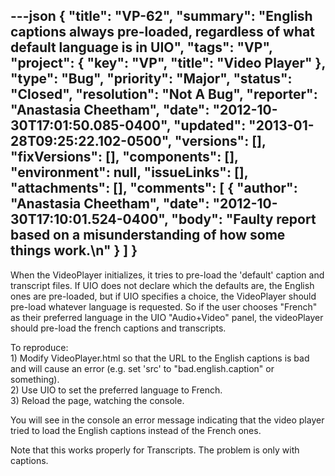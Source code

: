 ---json
{
  "title": "VP-62",
  "summary": "English captions always pre-loaded, regardless of what default language is in UIO",
  "tags": "VP",
  "project": {
    "key": "VP",
    "title": "Video Player"
  },
  "type": "Bug",
  "priority": "Major",
  "status": "Closed",
  "resolution": "Not A Bug",
  "reporter": "Anastasia Cheetham",
  "date": "2012-10-30T17:01:50.085-0400",
  "updated": "2013-01-28T09:25:22.102-0500",
  "versions": [],
  "fixVersions": [],
  "components": [],
  "environment": null,
  "issueLinks": [],
  "attachments": [],
  "comments": [
    {
      "author": "Anastasia Cheetham",
      "date": "2012-10-30T17:10:01.524-0400",
      "body": "Faulty report based on a misunderstanding of how some things work.\n"
    }
  ]
}
---
When the VideoPlayer initializes, it tries to pre-load the 'default' caption and transcript files. If UIO does not declare which the defaults are, the English ones are pre-loaded, but if UIO specifies a choice, the VideoPlayer should pre-load whatever language is requested. So if the user chooses "French" as their preferred language in the UIO "Audio+Video" panel, the videoPlayer should pre-load the french captions and transcripts.

To reproduce:\
1\) Modify VideoPlayer.html so that the URL to the English captions is bad and will cause an error (e.g. set 'src' to "bad.english.caption" or something).\
2\) Use UIO to set the preferred language to French.\
3\) Reload the page, watching the console.

You will see in the console an error message indicating that the video player tried to load the English captions instead of the French ones.

Note that this works properly for Transcripts. The problem is only with captions.

        